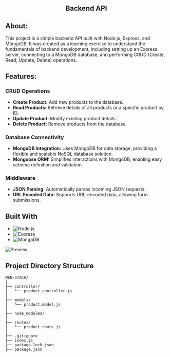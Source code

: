 <h2 align="center">Backend API</h2>

## About:

This project is a simple backend API built with Node.js, Express, and MongoDB. It was created as a learning exercise to understand the fundamentals of backend development, including setting up an Express server, connecting to a MongoDB database, and performing CRUD (Create, Read, Update, Delete) operations.

## Features:

### CRUD Operations

- **Create Product:** Add new products to the database.
- **Read Products:** Retrieve details of all products or a specific product by ID.
- **Update Product:** Modify existing product details.
- **Delete Product:** Remove products from the database.

### Database Connectivity

- **MongoDB Integration:** Uses MongoDB for data storage, providing a flexible and scalable NoSQL database solution.
- **Mongoose ORM:** Simplifies interactions with MongoDB, enabling easy schema definition and validation.

### Middleware

- **JSON Parsing:** Automatically parses incoming JSON requests.
- **URL Encoded Data:** Supports URL-encoded data, allowing form submissions.

## Built With

- ![Node.js][Node.js]
- ![Express][Express]
- ![MongoDB][MongoDB]

<div>
    <img src="path/to/your/image.png" alt="Preview">
</div>

## Project Directory Structure

```plaintext
MEN-STACK/
│
├── controller/
│   └── product.controller.js
│
├── models/
│   └── product.model.js
│
├── node_modules/
│
├── routes/
│   └── product.route.js
│
├── .gitignore
├── index.js
├── package-lock.json
├── package.json
```
<!-- MARKDOWN LINKS & IMAGES -->
<!-- https://www.markdownguide.org/basic-syntax/#reference-style-links -->

[Node.js]: https://img.shields.io/badge/Node.js-339933?style=for-the-badge&logo=nodedotjs&logoColor=white
[Express]: https://img.shields.io/badge/Express-000000?style=for-the-badge&logo=express&logoColor=white
[MongoDB]: https://img.shields.io/badge/MongoDB-47A248?style=for-the-badge&logo=mongodb&logoColor=white
